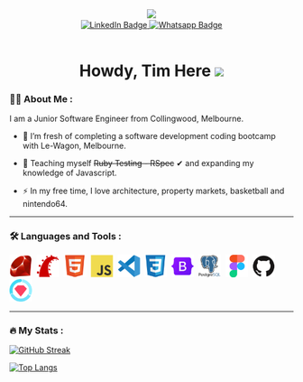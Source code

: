 <div id="header" align="center">
  <img src="https://media.giphy.com/media/qgQUggAC3Pfv687qPC/giphy.gif" width="250"/>
  <div id="badges">
    <a href="https://www.linkedin.com/in/t-fawcett/">
      <img src="https://img.shields.io/badge/LinkedIn-blue?style=for-the-badge&logo=linkedin&logoColor=white" alt="LinkedIn Badge"/>
    </a>
    <a href="https://wa.me/+61425857028">
      <img src="https://img.shields.io/badge/Whatsapp-success?style=for-the-badge&logo=whatsapp&logoColor=white" alt="Whatsapp Badge"/>
    </a>
  </div>
  <img src="https://komarev.com/ghpvc/?username=tjfaw1&style=flat-square&color=blue" alt=""/> 
  <h1>
    Howdy, Tim Here
    <img src="https://media.giphy.com/media/hvRJCLFzcasrR4ia7z/giphy.gif" height="40px"/>
  </h1>
</div>
<!-- <div align="center">
  <img src="https://media.giphy.com/media/dWesBcTLavkZuG35MI/giphy.gif" width="600" height="300"/>
</div> -->

### :man_technologist: About Me :
I am a Junior Software Engineer from Collingwood, Melbourne.

- :telescope: I’m fresh of completing a software development coding bootcamp with Le-Wagon, Melbourne.

- :seedling: Teaching myself ~~Ruby Testing - RSpec~~ ✔ and expanding my knowledge of Javascript.

- :zap: In my free time, I love architecture, property markets, basketball and nintendo64.

---

### :hammer_and_wrench: Languages and Tools :
<div>
  <img src="https://github.com/devicons/devicon/blob/master/icons/ruby/ruby-original.svg" title="Ruby" alt="Ruby" width="40" height="40"/>&nbsp;
  <img src="https://github.com/devicons/devicon/blob/master/icons/rails/rails-plain.svg" title="Rails" alt="Rails" width="40" height="40"/>&nbsp;
  <img src="https://github.com/devicons/devicon/blob/master/icons/html5/html5-original.svg" title="HTML5" alt="HTML" width="40" height="40"/>&nbsp;
  <img src="https://github.com/devicons/devicon/blob/master/icons/javascript/javascript-original.svg" title="JavaScript" alt="JavaScript" width="40" height="40"/>&nbsp;
  <img src="https://github.com/devicons/devicon/blob/master/icons/vscode/vscode-original.svg" title="Visual Studio Code" alt="Visual Studio Code" width="40" height="40"/>&nbsp;
  <img src="https://github.com/devicons/devicon/blob/master/icons/css3/css3-original.svg" title="CSS" alt="CSS" width="40" height="40"/>&nbsp;
  <img src="https://github.com/devicons/devicon/blob/master/icons/bootstrap/bootstrap-original.svg" title="Bootstrap" alt="Bootstrap " width="40" height="40"/>&nbsp;
  <img src="https://github.com/devicons/devicon/blob/master/icons/postgresql/postgresql-original-wordmark.svg" title="PostgresSQL" alt="PostgresSQL" width="40" height="40"/>&nbsp;
  <img src="https://github.com/devicons/devicon/blob/master/icons/figma/figma-original.svg"  title="Figma" alt="Figma" width="40" height="40"/>&nbsp;
  <img src="https://github.com/devicons/devicon/blob/master/icons/github/github-original.svg" title="Github" alt="Github" width="40" height="40"/>&nbsp;
  <img src="https://github.com/devicons/devicon/blob/master/icons/rspec/rspec-original.svg" title="Rspec"  alt="Rspec" width="40" height="40"/>&nbsp;
</div>

---

### :fire: My Stats :
[![GitHub Streak](http://github-readme-streak-stats.herokuapp.com?user=tjfaw1&hide_border=true)](https://git.io/streak-stats)

[![Top Langs](https://github-readme-stats.vercel.app/api/top-langs/?username=tjfaw1&layout=compact&theme=vision-friendly-dark)](https://github.com/tjfaw1/github-readme-stats)




<!-- Here are some ideas to get you started:



- 🔭 I’m currently working on ...
- 🌱 I’m currently learning ...
- 👯 I’m looking to collaborate on ...
- 🤔 I’m looking for help with ...
- 💬 Ask me about ...
- 📫 How to reach me: ...
- 😄 Pronouns: ...
- ⚡ Fun fact: ...
 -->
